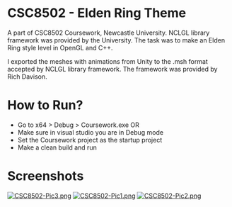 # CSC8502 - Elden Ring Theme

A part of CSC8502 Coursework, Newcastle University. NCLGL library framework was provided by the University. The task was to make an Elden Ring style level in OpenGL and C++.

I exported the meshes with animations from Unity to the .msh format accepted by NCLGL library framework.
The framework was provided by Rich Davison.

# How to Run?
- Go to x64 > Debug > Coursework.exe
OR
- Make sure in visual studio you are in Debug mode
- Set the Coursework project as the startup project
- Make a clean build and run

# Screenshots
[![CSC8502-Pic3.png](https://i.postimg.cc/90bPrJZH/CSC8502-Pic3.png)](https://postimg.cc/Zv9vQPww)
[![CSC8502-Pic1.png](https://i.postimg.cc/3w0Znj52/CSC8502-Pic1.png)](https://postimg.cc/QBs5MTMM)
[![CSC8502-Pic2.png](https://i.postimg.cc/WzT6NQD7/CSC8502-Pic2.png)](https://postimg.cc/FdCJGCVf)
